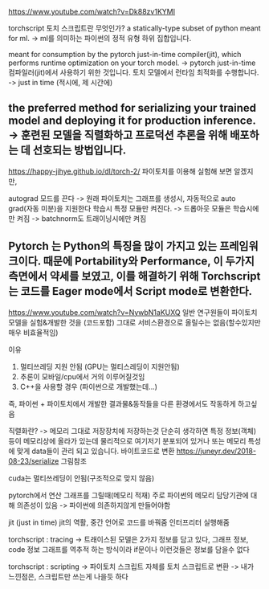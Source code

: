 
https://www.youtube.com/watch?v=Dk88zv1KYMI

torchscript
토치 스크립트란 무엇인가?
a statically-type subset of python meant for ml.
-> ml를 의미하는 파이썬의 정적 유형 하위 집합입니다.

meant for consumption by the pytorch just-in-time compiler(jit), which performs runtime optimization on your torch model.
-> pytorch just-in-time 컴파일러(jit)에서 사용하기 위한 것입니다. 토치 모델에서 런타임 최적화를 수행합니다.
-> just in time (적시에, 제 시간에)

the preferred method for serializing your trained model and deploying it for production inference.
-> 훈련된 모델을 직렬화하고 프로덕션 추론을 위해 배포하는 데 선호되는 방법입니다.
------------------------------

https://happy-jihye.github.io/dl/torch-2/
파이토치를 이용해 실험해 보면 알겠지만,

autograd 모드를 끈다
-> 원래 파이토치는 그래프를 생성시, 자동적으로 auto grad(자동 미분)을 지원한다
학습시 특정 모듈만 켜진다.
-> 드롭아웃 모듈은 학습시에만 켜짐
-> batchnorm도 트래이닝시에만 켜짐


Pytorch 는 Python의 특징을 많이 가지고 있는 프레임워크이다. 때문에 Portability와 Performance, 이 두가지 측면에서 약세를 보였고, 이를 해결하기 위해 Torchscript는 코드를 Eager mode에서 Script mode로 변환한다.
---------------------------------------

https://www.youtube.com/watch?v=NywbN1aKUXQ
일반 연구원들이 파이토치 모델을 실험&개발한 것을 (코드포함) 그대로 서비스환경으로 올릴수는 없음(할수있지만 매우 비효율적임)

이유
1. 멀티쓰레딩 지원 안됨 (GPU는 멀티스레딩이 지원안됨)
2. 추론이 모바일/cpu에서 거의 이루어질것임
3. C++을 사용할 경우 (파이썬으로 개발했는데...)

즉, 파이썬 + 파이토치에서 개발한 결과물&동작들을 다른 환경에서도 작동하게 하고싶음

직렬화란?
-> 메모리 그대로 저장장치에 저장하는것
단순히 생각하면 특정 정보(객체)등이 메모리상에 올라가 있는데 물리적으로 여기저기 분포되어 있거나 또는 메모리 특성에 맞게 data들이 관리 되고 있습니다. 바이트코드로 변환
https://juneyr.dev/2018-08-23/serialize 
그림참조

cuda는 멀티쓰레딩이 안됨(구조적으로 맞지 않음)


pytorch에서 연산 그래프를 그릴때(메모리 적재) 주로 파이썬의 메모리 담당기관에 대해 의존성이 있음
-> 파이썬에 의존하지않게 만들어야함

jit (just in time)
jit의 역활, 중간 언어로 코드를 바꿔줌
인터프리터 실행해줌



torchscript :  tracing
-> 트래이스된 모델은 2가지 정보를 담고 있다, 그래프 정보, code 정보
그래프를 역추적 하는 방식이라 if문이나 이런것들은 정보를 담을수 없다

torchscript : scripting
-> 파이토치 스크립트 자체를 토치 스크립트로 변환
-> 내가 느낀점은, 스크립트만 쓰는게 나을듯 하다
































